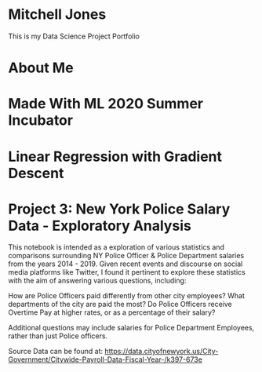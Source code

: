 # Mitchell Jones
This is my Data Science Project Portfolio

# About Me

# Made With ML 2020 Summer Incubator

# Linear Regression with Gradient Descent

# Project 3: New York Police Salary Data - Exploratory Analysis 
This notebook is intended as a exploration of various statistics and comparisons surrounding NY Police Officer & Police Department salaries from the years 2014 - 2019. Given recent events and discourse on social media platforms like Twitter, I found it pertinent to explore these statistics with the aim of answering various questions, including:

How are Police Officers paid differently from other city employees?
What departments of the city are paid the most?
Do Police Officers receive Overtime Pay at higher rates, or as a percentage of their salary?

Additional questions may include salaries for Police Department Employees, rather than just Police officers.

Source Data can be found at: https://data.cityofnewyork.us/City-Government/Citywide-Payroll-Data-Fiscal-Year-/k397-673e

